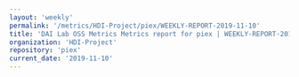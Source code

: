```yaml
---
layout: 'weekly'
permalink: '/metrics/HDI-Project/piex/WEEKLY-REPORT-2019-11-10'
title: 'DAI Lab OSS Metrics Metrics report for piex | WEEKLY-REPORT-2019-11-10'
organization: 'HDI-Project'
repository: 'piex'
current_date: '2019-11-10'
---
```


